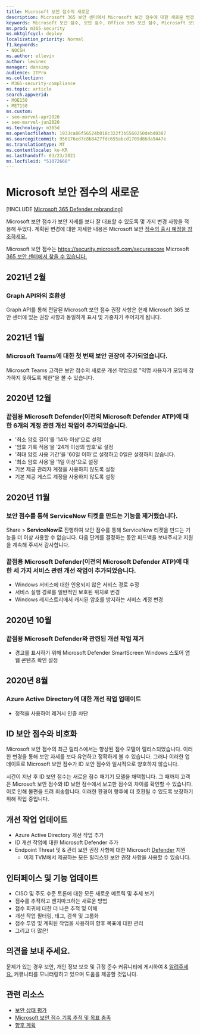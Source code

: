 ```yaml
---
title: Microsoft 보안 점수의 새로운
description: Microsoft 365 보안 센터에서 Microsoft 보안 점수에 대한 새로운 변경 내용에 대해 설명
keywords: Microsoft 보안 점수, 보안 점수, Office 365 보안 점수, Microsoft 보안 점수, Microsoft 365 보안 센터
ms.prod: m365-security
ms.mktglfcycl: deploy
localization_priority: Normal
f1.keywords:
- NOCSH
ms.author: ellevin
author: levinec
manager: dansimp
audience: ITPro
ms.collection:
- M365-security-compliance
ms.topic: article
search.appverid:
- MOE150
- MET150
ms.custom:
- seo-marvel-apr2020
- seo-marvel-jun2020
ms.technology: m365d
ms.openlocfilehash: 1933ca86f56524b018c322f3b5560250debd0387
ms.sourcegitcommit: 956176ed7c8b8427fdc655abcd1709d86da9447e
ms.translationtype: MT
ms.contentlocale: ko-KR
ms.lasthandoff: 03/23/2021
ms.locfileid: "51072660"
---
```

# <a name="whats-new-in-microsoft-secure-score"></a>Microsoft 보안 점수의 새로운

[!INCLUDE [Microsoft 365 Defender rebranding](../includes/microsoft-defender.md)]

Microsoft 보안 점수가 보안 자세를 보다 잘 대표할 수 있도록 몇 가지 변경 사항을 적용해 두었다. 계획된 변경에 대한 자세한 내용은 Microsoft 보안 [점수의 출시 예정을 참조하세요.](microsoft-secure-score-whats-coming.md)

Microsoft 보안 점수는 https://security.microsoft.com/securescore Microsoft [365 보안 센터에서 찾을 수 있습니다.](overview-security-center.md)
    
## <a name="february-2021"></a>2021년 2월

### <a name="compatibility-with-graph-api"></a>Graph API와의 호환성

Graph API를 통해 전달된 Microsoft 보안 점수 권장 사항은 현재 Microsoft 365 보안 센터에 있는 권장 사항과 동일하게 표시 및 가중치가 주어지게 됩니다.

## <a name="january-2021"></a>2021년 1월

### <a name="added-our-first-security-recommendation-for-microsoft-teams"></a>Microsoft Teams에 대한 첫 번째 보안 권장이 추가되었습니다.

Microsoft Teams 고객은 보안 점수의 새로운 개선 작업으로 "익명 사용자가 모임에 참가하지 못하도록 제한"을 볼 수 있습니다.

## <a name="december-2020"></a>2020년 12월

### <a name="added-six-accounts-related-improvement-actions-for-microsoft-defender-for-endpoint-previously-microsoft-defender-atp"></a>끝점용 Microsoft Defender(이전의 Microsoft Defender ATP)에 대한 6개의 계정 관련 개선 작업이 추가되었습니다.

- '최소 암호 길이'를 '14자 이상'으로 설정
- '암호 기록 적용'을 '24개 이상의 암호'로 설정
- '최대 암호 사용 기간'을 '60일 이하'로 설정하고 0일은 설정하지 않습니다.
- '최소 암호 사용'을 '1일 이상'으로 설정
- 기본 제공 관리자 계정을 사용하지 않도록 설정
- 기본 제공 게스트 계정을 사용하지 않도록 설정

## <a name="november-2020"></a>2020년 11월

### <a name="removed-the-ability-to-create-servicenow-tickets-through-secure-score"></a>보안 점수를 통해 ServiceNow 티켓을 만드는 기능을 제거했습니다. 

Share > **ServiceNow로** 진행하여 보안 점수를 통해 ServiceNow 티켓을 만드는 기능을 더 이상 사용할 수 없습니다. 다음 단계를 결정하는 동안 피드백을 보내주시고 지원을 계속해 주셔서 감사합니다.

### <a name="added-three-services-related-improvement-actions-for-microsoft-defender-for-endpoint-previously-microsoft-defender-atp"></a>끝점용 Microsoft Defender(이전의 Microsoft Defender ATP)에 대한 세 가지 서비스 관련 개선 작업이 추가되었습니다.

- Windows 서비스에 대한 인용되지 않은 서비스 경로 수정
- 서비스 실행 경로를 일반적인 보호된 위치로 변경
- Windows 레지스트리에서 캐시된 암호를 방지하는 서비스 계정 변경

## <a name="october-2020"></a>2020년 10월

### <a name="remove-improvement-action-related-to-microsoft-defender-for-endpoint"></a>끝점용 Microsoft Defender와 관련된 개선 작업 제거

- 경고를 표시하기 위해 Microsoft Defender SmartScreen Windows 스토어 앱 웹 콘텐츠 확인 설정

## <a name="august-2020"></a>2020년 8월

### <a name="updated-improvement-action-for-azure-active-directory"></a>Azure Active Directory에 대한 개선 작업 업데이트

- 정책을 사용하여 레거시 인증 차단

## <a name="incompatibility-with-identity-secure-score"></a>ID 보안 점수와 비호화

Microsoft 보안 점수의 최근 릴리스에서는 향상된 점수 모델이 릴리스되었습니다. 이러한 변경을 통해 보안 자세를 보다 유연하고 정확하게 볼 수 있습니다. 그러나 이러한 업데이트로 Microsoft 보안 점수가 ID 보안 점수와 일시적으로 양호하지 않습니다.

시간이 지난 후 ID 보안 점수는 새로운 점수 매기기 모델을 채택합니다. 그 때까지 고객은 Microsoft 보안 점수와 ID 보안 점수에서 보고한 점수의 차이를 확인할 수 있습니다. 이로 인해 불편을 드려 죄송합니다. 이러한 환경이 향후에 더 호환될 수 있도록 보장하기 위해 작업 중입니다.

## <a name="updated-improvement-actions"></a>개선 작업 업데이트

- Azure Active Directory 개선 작업 추가
- ID 개선 작업에 대한 Microsoft Defender 추가
- Endpoint Threat 및 & 관리 보안 권장 사항에 대한 Microsoft [Defender](/windows/security/threat-protection/microsoft-defender-atp/next-gen-threat-and-vuln-mgt) 지원
    - 이제 TVM에서 제공하는 모든 릴리스된 보안 권장 사항을 사용할 수 있습니다.

## <a name="updated-interface-and-functionality"></a>인터페이스 및 기능 업데이트

* CISO 및 주도 수준 토론에 대한 모든 새로운 메트릭 및 추세 보기
* 점수를 추적하고 벤치마크하는 새로운 방법
* 점수 회귀에 대한 더 나은 추적 및 이해
* 개선 작업 필터링, 태그, 검색 및 그룹화
* 점수 투영 및 계획된 작업을 사용하여 향후 목표에 대한 관리
* 그리고 더 많은!

## <a name="we-want-to-hear-from-you"></a>의견을 보내 주세요.

문제가 있는 경우 보안, 개인 정보 보호 및 규정 준수 커뮤니티에 게시하여 & [알려주세요.](https://techcommunity.microsoft.com/t5/Security-Privacy-Compliance/bd-p/security_privacy) 커뮤니티를 모니터링하고 있으며 도움을 제공할 것입니다.

## <a name="related-resources"></a>관련 리소스

- [보안 상태 평가](microsoft-secure-score-improvement-actions.md)
- [Microsoft 보안 점수 기록 추적 및 목표 충족](microsoft-secure-score-history-metrics-trends.md)
- [향후 계획](microsoft-secure-score-whats-coming.md)
